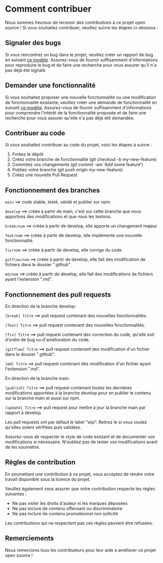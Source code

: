 # Comment contribuer

Nous sommes heureux de recevoir des contributions à ce projet open source ! Si vous souhaitez contribuer, veuillez suivre les étapes ci-dessous :

## Signaler des bugs

Si vous rencontrez un bug dans le projet, veuillez créer un rapport de bug en suivant [ce modèle](https://github.com/anotherback/anotherback/blob/main/.github/bug_report.md). Assurez-vous de fournir suffisamment d'informations pour reproduire le bug et de faire une recherche pour vous assurer qu'il n'a pas déjà été signalé.

## Demander une fonctionnalité

Si vous souhaitez proposer une nouvelle fonctionnalité ou une modification de fonctionnalité existante, veuillez créer une demande de fonctionnalité en suivant [ce modèle](https://github.com/anotherback/anotherback/blob/main/.github/feature_request.md). Assurez-vous de fournir suffisamment d'informations pour comprendre l'intérêt de la fonctionnalité proposée et de faire une recherche pour vous assurer qu'elle n'a pas déjà été demandée.

## Contribuer au code

Si vous souhaitez contribuer au code du projet, voici les étapes à suivre :

1. Forkez le dépôt
2. Créez votre branche de fonctionnalité (git checkout -b my-new-feature)
3. Commitez vos changements (git commit -am 'Add some feature')
4. Publiez votre branche (git push origin my-new-feature)
5. Créez une nouvelle Pull Request

## Fonctionnement des branches

`main` ==> code stable, testé, validé et publier sur npm.

`develop` ==> créée à partir de main, c'est sur cette branche que nous apportons des modifications et que nous les testons.

`break/nom` ==> créée à partir de develop, elle apporte un changement majeur.

`feat/nom` ==> créée à partir de develop, elle implémente une nouvelle fonctionnalité.

`fix/nom` ==> créée à partir de develop, elle corrige du code.

`gitflow/nom` ==> créée à partir de develop, elle fait des modification de fichiers dans le dossier ".github".

`md/nom` ==> créée à partir de develop, elle fait des modifications de fichiers ayant l'extension ".md".

## Fonctionnement des pull requests

En direction de la branche develop:

`[break] Titre` ==> pull request contenant des nouvelles fonctionnalités.

`[feat] Titre` ==> pull request contenant des nouvelles fonctionnalités.

`[fix] Titre` ==> pull request contenant des correction du code, qu'elle soit d'ordre de bug ou d'amélioration du code.

`[gitflow] Titre` ==> pull request contenant des modification d'un fichier dans le dossier ".github".

`[md] Titre` ==> pull request contenant des modification d'un fichier ayant l'extension ".md".

En direction de la branche main:

`[publish] Titre` ==> pull request contenant toutes les dernières modifications apportées à la branche develop pour en publier le contenu sur la branche main et aussi sur npm.

`[update] Titre` ==> pull request pour mettre à jour la branche main par rapport à develop.

Les pull requests ont par défaut le label "wip". Retirez le si vous voulez qu'elles soient vérifiées puis validées.

Assurez-vous de respecter le style de code existant et de documenter vos modifications si nécessaire. N'oubliez pas de tester vos modifications avant de les soumettre.

## Règles de contribution

En soumettant une contribution à ce projet, vous acceptez de rendre votre travail disponible sous la licence du projet.

Veuillez également vous assurer que votre contribution respecte les règles suivantes :

- Ne pas violer les droits d'auteur ni les marques déposées
- Ne pas inclure de contenu offensant ou discriminatoire
- Ne pas inclure de contenu promotionnel non sollicité

Les contributions qui ne respectent pas ces règles peuvent être refusées.

## Remerciements

Nous remercions tous les contributeurs pour leur aide à améliorer ce projet open source !
